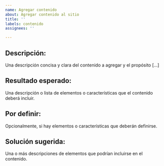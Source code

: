 ```yaml
---
name: Agregar contenido
about: Agregar contenido al sitio
title: ''
labels: contenido
assignees: ''

---
```


## Descripción:
Una descripción concisa y clara del contenido a agregar y el propósito [...]

## Resultado esperado:
Una descripción o lista de elementos o características que el contenido deberá incluir.

## Por definir:
Opcionalmente, si hay elementos o características que deberán definirse.

## Solución sugerida:
Una o más descripciones de elementos que podrían incluirse en el contenido.
